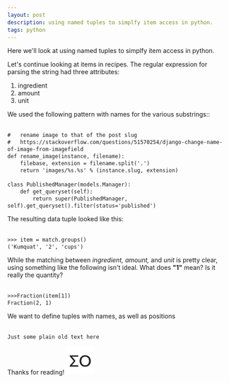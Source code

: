 ```yaml
---
layout: post
description: using named tuples to simplfy item access in python.
tags: python
---
```


Here we'll look at using named tuples to simplfy item access in python.

Let's continue looking at items in recipes.  The regular expression for parsing the string had three attributes:

1.  ingredient 
2.  amount
3.  unit

We used the following pattern with names for the various substrings::


<pre><code class="language-python">
#   rename image to that of the post slug
#   https://stackoverflow.com/questions/51570254/django-change-name-of-image-from-imagefield
def rename_image(instance, filename):
    filebase, extension = filename.split('.')
    return 'images/%s.%s' % (instance.slug, extension)

class PublishedManager(models.Manager):
    def get_queryset(self):
        return super(PublishedManager, self).get_queryset().filter(status='published')
</code></pre>

The resulting data tuple looked like this:

<pre><code class="language-python">
>>> item = match.groups()
('Kumquat', '2', 'cups')
</code></pre>

While the matching between *ingredient, amount,* and *unit* is pretty clear, using something like the following isn't ideal.  What does  **"1"** mean?  Is it really the quantity?


<pre><code class="language-python">
>>>Fraction(item[1])
Fraction(2, 1)
</code></pre>

We want to define tuples with names, as well as positions

<pre><code class="language-plaintext">
Just some plain old text here
</code></pre>

<p class="post-footer">Thanks for reading! <img src="/assets/images/assets/mo-144x144-white.png" alt="MO"></p>